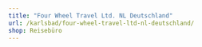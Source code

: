 ```yaml
---
title: "Four Wheel Travel Ltd. NL Deutschland"
url: /karlsbad/four-wheel-travel-ltd-nl-deutschland/
shop: Reisebüro
---
```

